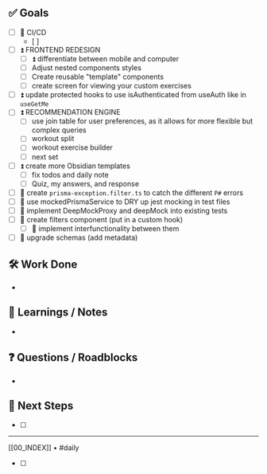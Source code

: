 ## ✅ Goals
- [ ] 🔺 CI/CD
	- [ ] 
- [ ] ⏫   FRONTEND REDESIGN
	- [ ] ⏫  differentiate between mobile and computer
	- [ ] Adjust nested components styles
	- [ ] Create reusable "template" components
	- [ ] create screen for viewing your custom exercises
- [ ] ⏫ update protected hooks to use isAuthenticated from useAuth like in `useGetMe`
- [ ]  ⏫  RECOMMENDATION ENGINE
	- [ ] use join table for user preferences, as it allows for more flexible but complex queries
	- [ ] workout split
	- [ ] workout exercise builder
	- [ ] next set
- [ ] ⏫ create more Obsidian templates
	- [ ] fix todos and daily note
	- [ ] Quiz, my answers, and response
- [ ] 🔼 create `prisma-exception.filter.ts` to catch the different `P#` errors
- [ ] 🔼 use mockedPrismaService to DRY up jest mocking in test files
- [ ] 🔼  implement DeepMockProxy and deepMock into existing tests
- [ ] 🔽  create filters component (put in a custom hook)
	- [ ] 🔽 implement interfunctionality between them
- [ ] 🔽 upgrade schemas (add metadata)

## 🛠️ Work Done
- 

## 🧠 Learnings / Notes
- 

## ❓ Questions / Roadblocks
- 

## 🔁 Next Steps
- [ ] 

---
[[00_INDEX]] • #daily


- [ ] 